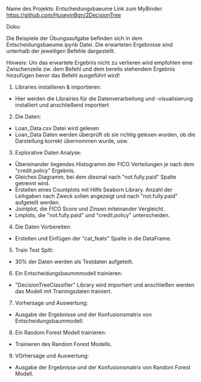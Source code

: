 Name des Projekts:	Entscheidungsbaeume
Link zum MyBinder: 	https://github.com/HuseyinBgn/2DecisionTree

Doku:	

Die Beispiele der Übungsaufgabe befinden sich in dem Entscheidungsbaeume.ipynb Datei.
Die erwarteten Ergebnisse sind unterhalb der jeweiligen Befehle dargestellt. 

Hinweis: Um das erwartete Ergebnis nicht zu verlieren wird empfohlen eine Zwischenzeile zw. dem Befehl 
und dem bereits stehendem Ergebnis hinzufügen bevor das Befehl ausgeführt wird!


1. Libraries installieren & importieren: 
- Hier werden die Librairies für die Datenverarbeitung und -visualisierung installiert und anschließend importiert

2. Die Daten:
- Loan_Data.csv Datei wird gelesen
- Loan_Data Daten werden überprüft ob sie richtig gelesen wurden, ob die Darstellung korrekt übernommen wurde, usw.

3. Explorative Daten Analyse:
- Übereinander liegendes Histogramm der FICO Verteilungen je nach dem "credit.policy" Ergebnis.
- Gleiches Diagramm, bei dem diesmal nach "not.fully.paid" Spalte getrennt wird.
- Erstellen eines Countplots mit Hilfe Seaborn Library. Anzahl der Leihgaben nach Zweck sollen angezeigt und nach "not.fully.paid" aufgeteilt werden.
- Jointplot, die FICO Score und Zinsen miteinander Vergleicht.
- Lmplots, die "not.fully.paid" und "credit.policy" unterscheiden.

4. Die Daten Vorbereiten:
- Erstellen und Einfügen der "cat_feats" Spalte in die DataFrame.

5. Train Test Split:
- 30% der Daten werden als Testdaten aufgeteilt.

6. Ein Entscheidungsbaummmodell trainieren:
- "DecisionTreeClassifier" Library wird importiert und anschließen werden das Modell mit Trainingsdaten trainiert.

7. Vorhersage und Auswertung:
- Ausgabe der Ergebnisse und der Konfusionsmatrix von Entscheidungsbaummodell.

8. Ein Random Forest Modell trainieren:
- Trainieren des Random Forest Modells.

9. VOrhersage und Auswertung:
- Ausgabe der Ergebnisse und der Konfusionsmatrix von Random Forest Modell.	